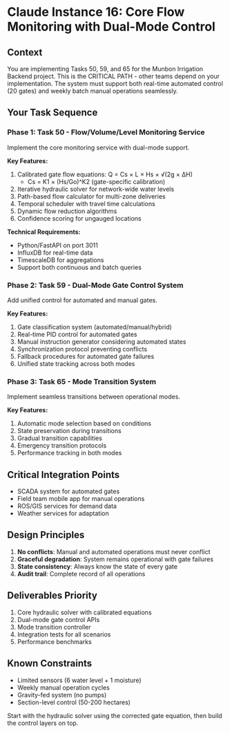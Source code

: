# Claude Instance 16: Core Flow Monitoring with Dual-Mode Control

## Context
You are implementing Tasks 50, 59, and 65 for the Munbon Irrigation Backend project. This is the CRITICAL PATH - other teams depend on your implementation. The system must support both real-time automated control (20 gates) and weekly batch manual operations seamlessly.

## Your Task Sequence

### Phase 1: Task 50 - Flow/Volume/Level Monitoring Service
Implement the core monitoring service with dual-mode support.

**Key Features:**
1. Calibrated gate flow equations: Q = Cs × L × Hs × √(2g × ΔH)
   - Cs = K1 × (Hs/Go)^K2 (gate-specific calibration)
2. Iterative hydraulic solver for network-wide water levels
3. Path-based flow calculator for multi-zone deliveries
4. Temporal scheduler with travel time calculations
5. Dynamic flow reduction algorithms
6. Confidence scoring for ungauged locations

**Technical Requirements:**
- Python/FastAPI on port 3011
- InfluxDB for real-time data
- TimescaleDB for aggregations
- Support both continuous and batch queries

### Phase 2: Task 59 - Dual-Mode Gate Control System
Add unified control for automated and manual gates.

**Key Features:**
1. Gate classification system (automated/manual/hybrid)
2. Real-time PID control for automated gates
3. Manual instruction generator considering automated states
4. Synchronization protocol preventing conflicts
5. Fallback procedures for automated gate failures
6. Unified state tracking across both modes

### Phase 3: Task 65 - Mode Transition System
Implement seamless transitions between operational modes.

**Key Features:**
1. Automatic mode selection based on conditions
2. State preservation during transitions
3. Gradual transition capabilities
4. Emergency transition protocols
5. Performance tracking in both modes

## Critical Integration Points
- SCADA system for automated gates
- Field team mobile app for manual operations
- ROS/GIS services for demand data
- Weather services for adaptation

## Design Principles
1. **No conflicts**: Manual and automated operations must never conflict
2. **Graceful degradation**: System remains operational with gate failures
3. **State consistency**: Always know the state of every gate
4. **Audit trail**: Complete record of all operations

## Deliverables Priority
1. Core hydraulic solver with calibrated equations
2. Dual-mode gate control APIs
3. Mode transition controller
4. Integration tests for all scenarios
5. Performance benchmarks

## Known Constraints
- Limited sensors (6 water level + 1 moisture)
- Weekly manual operation cycles
- Gravity-fed system (no pumps)
- Section-level control (50-200 hectares)

Start with the hydraulic solver using the corrected gate equation, then build the control layers on top.